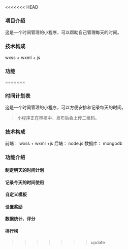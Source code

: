 <<<<<<< HEAD
###  项目介绍
这是一个时间管理的小程序，可以帮助自己管理每天的时间。


### 技术构成
wxss + wxml + js

### 功能
=======
### 时间计划表
这是一个时间管理的小程序，可以方便安排和记录每天的时间。
> 小程序正在审核中，发布后会上传二维码。

### 技术构成
前端： wxss + wxml +js
后端： node.js
数据库： mongodb

### 功能介绍
#### 制定明天的时间计划


#### 记录今天的时间使用

#### 自定义模板

#### 设置奖励


#### 数据统计、评分


#### 排行榜




>>>>>>> update
